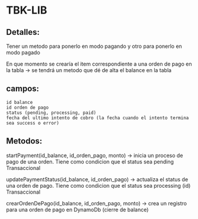 # TBK-LIB

## Detalles:

Tener un metodo para ponerlo en modo pagando y otro para ponerlo en modo pagado

En que momento se crearía el item correspondiente a una orden de pago en la tabla
    -> se tendrá un metodo que dé de alta el balance en la tabla

## campos:
    id balance
    id orden de pago
    status (pending, processing, paid)
    fecha del ultimo intento de cobro (la fecha cuando el intento termina sea success o error)

## Metodos:

startPayment(id_balance, id_orden_pago, monto)
    -> inicia un proceso de pago de una orden.
        Tiene como condicion que el status sea pending
        Transaccional

updatePaymentStatus(id_balance, id_orden_pago)
    -> actualiza el status de una orden de pago.
        Tiene como condicion que el status sea processing (id)
        Transaccional

crearOrdenDePago(id_balance, id_orden_pago, monto)
    -> crea un registro para una orden de pago en DynamoDb (cierre de balance)

